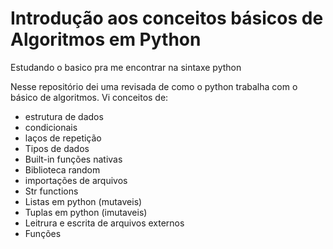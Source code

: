 # Introdução aos conceitos básicos de Algoritmos em Python
Estudando o basico pra me encontrar na sintaxe python


Nesse repositório dei uma revisada de como o python trabalha com o básico de algoritmos. Vi conceitos de: 
  - estrutura de dados
  - condicionais
  - laços de repetição
  - Tipos de dados
  - Built-in funções nativas
  - Biblioteca random
  - importações de arquivos
  - Str functions
  - Listas em python (mutaveis)
  - Tuplas em python (imutaveis)
  - Leitrura e escrita de arquivos externos
  - Funções
  
